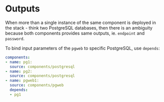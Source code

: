 # Outputs

When more than a single instance of the same component is deployed in the stack - think two PostgreSQL databases, then there is an ambiguity because both components provides same outputs, ie. `endpoint` and `password`.

To bind input parameters of the `pgweb` to specific PostgreSQL, use `depends`:

```yaml
components:
- name: pg1:
  source: components/postgresql
- name: pg2:
  source: components/postgresql
- name: pgweb1:
  source: components/pgweb
  depends:
  - pg1
```
